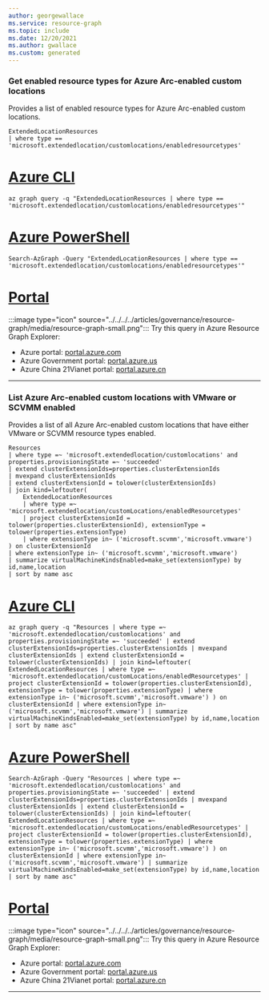 ```yaml
---
author: georgewallace
ms.service: resource-graph
ms.topic: include
ms.date: 12/20/2021
ms.author: gwallace
ms.custom: generated
---
```


### Get enabled resource types for Azure Arc-enabled custom locations

Provides a list of enabled resource types for Azure Arc-enabled custom locations.

```kusto
ExtendedLocationResources
| where type == 'microsoft.extendedlocation/customlocations/enabledresourcetypes'
```

# [Azure CLI](#tab/azure-cli)

```azurecli-interactive
az graph query -q "ExtendedLocationResources | where type == 'microsoft.extendedlocation/customlocations/enabledresourcetypes'"
```

# [Azure PowerShell](#tab/azure-powershell)

```azurepowershell-interactive
Search-AzGraph -Query "ExtendedLocationResources | where type == 'microsoft.extendedlocation/customlocations/enabledresourcetypes'"
```

# [Portal](#tab/azure-portal)

:::image type="icon" source="../../../../articles/governance/resource-graph/media/resource-graph-small.png"::: Try this query in Azure Resource Graph Explorer:

- Azure portal: <a href="https://portal.azure.com/?feature.customportal=false#blade/HubsExtension/ArgQueryBlade/query/ExtendedLocationResources%0a%7c%20where%20type%20%3d%3d%20%27microsoft.extendedlocation%2fcustomlocations%2fenabledresourcetypes%27" target="_blank">portal.azure.com</a>
- Azure Government portal: <a href="https://portal.azure.us/?feature.customportal=false#blade/HubsExtension/ArgQueryBlade/query/ExtendedLocationResources%0a%7c%20where%20type%20%3d%3d%20%27microsoft.extendedlocation%2fcustomlocations%2fenabledresourcetypes%27" target="_blank">portal.azure.us</a>
- Azure China 21Vianet portal: <a href="https://portal.azure.cn/?feature.customportal=false#blade/HubsExtension/ArgQueryBlade/query/ExtendedLocationResources%0a%7c%20where%20type%20%3d%3d%20%27microsoft.extendedlocation%2fcustomlocations%2fenabledresourcetypes%27" target="_blank">portal.azure.cn</a>

---

### List Azure Arc-enabled custom locations with VMware or SCVMM enabled

Provides a list of all Azure Arc-enabled custom locations that have either VMware or SCVMM resource types enabled.

```kusto
Resources
| where type =~ 'microsoft.extendedlocation/customlocations' and properties.provisioningState =~ 'succeeded'
| extend clusterExtensionIds=properties.clusterExtensionIds
| mvexpand clusterExtensionIds
| extend clusterExtensionId = tolower(clusterExtensionIds)
| join kind=leftouter(
	ExtendedLocationResources
	| where type =~ 'microsoft.extendedlocation/customLocations/enabledResourcetypes'
	| project clusterExtensionId = tolower(properties.clusterExtensionId), extensionType = tolower(properties.extensionType)
	| where extensionType in~ ('microsoft.scvmm','microsoft.vmware')
) on clusterExtensionId
| where extensionType in~ ('microsoft.scvmm','microsoft.vmware')
| summarize virtualMachineKindsEnabled=make_set(extensionType) by id,name,location
| sort by name asc
```

# [Azure CLI](#tab/azure-cli)

```azurecli-interactive
az graph query -q "Resources | where type =~ 'microsoft.extendedlocation/customlocations' and properties.provisioningState =~ 'succeeded' | extend clusterExtensionIds=properties.clusterExtensionIds | mvexpand clusterExtensionIds | extend clusterExtensionId = tolower(clusterExtensionIds) | join kind=leftouter( ExtendedLocationResources | where type =~ 'microsoft.extendedlocation/customLocations/enabledResourcetypes' | project clusterExtensionId = tolower(properties.clusterExtensionId), extensionType = tolower(properties.extensionType) | where extensionType in~ ('microsoft.scvmm','microsoft.vmware') ) on clusterExtensionId | where extensionType in~ ('microsoft.scvmm','microsoft.vmware') | summarize virtualMachineKindsEnabled=make_set(extensionType) by id,name,location | sort by name asc"
```

# [Azure PowerShell](#tab/azure-powershell)

```azurepowershell-interactive
Search-AzGraph -Query "Resources | where type =~ 'microsoft.extendedlocation/customlocations' and properties.provisioningState =~ 'succeeded' | extend clusterExtensionIds=properties.clusterExtensionIds | mvexpand clusterExtensionIds | extend clusterExtensionId = tolower(clusterExtensionIds) | join kind=leftouter( ExtendedLocationResources | where type =~ 'microsoft.extendedlocation/customLocations/enabledResourcetypes' | project clusterExtensionId = tolower(properties.clusterExtensionId), extensionType = tolower(properties.extensionType) | where extensionType in~ ('microsoft.scvmm','microsoft.vmware') ) on clusterExtensionId | where extensionType in~ ('microsoft.scvmm','microsoft.vmware') | summarize virtualMachineKindsEnabled=make_set(extensionType) by id,name,location | sort by name asc"
```

# [Portal](#tab/azure-portal)

:::image type="icon" source="../../../../articles/governance/resource-graph/media/resource-graph-small.png"::: Try this query in Azure Resource Graph Explorer:

- Azure portal: <a href="https://portal.azure.com/?feature.customportal=false#blade/HubsExtension/ArgQueryBlade/query/Resources%0a%7c%20where%20type%20%3d%7e%20%27microsoft.extendedlocation%2fcustomlocations%27%20and%20properties.provisioningState%20%3d%7e%20%27succeeded%27%0a%7c%20extend%20clusterExtensionIds%3dproperties.clusterExtensionIds%0a%7c%20mvexpand%20clusterExtensionIds%0a%7c%20extend%20clusterExtensionId%20%3d%20tolower(clusterExtensionIds)%0a%7c%20join%20kind%3dleftouter(%0a%09ExtendedLocationResources%0a%09%7c%20where%20type%20%3d%7e%20%27microsoft.extendedlocation%2fcustomLocations%2fenabledResourcetypes%27%0a%09%7c%20project%20clusterExtensionId%20%3d%20tolower(properties.clusterExtensionId)%2c%20extensionType%20%3d%20tolower(properties.extensionType)%0a%09%7c%20where%20extensionType%20in%7e%20(%27microsoft.scvmm%27%2c%27microsoft.vmware%27)%0a)%20on%20clusterExtensionId%0a%7c%20where%20extensionType%20in%7e%20(%27microsoft.scvmm%27%2c%27microsoft.vmware%27)%0a%7c%20summarize%20virtualMachineKindsEnabled%3dmake_set(extensionType)%20by%20id%2cname%2clocation%0a%7c%20sort%20by%20name%20asc" target="_blank">portal.azure.com</a>
- Azure Government portal: <a href="https://portal.azure.us/?feature.customportal=false#blade/HubsExtension/ArgQueryBlade/query/Resources%0a%7c%20where%20type%20%3d%7e%20%27microsoft.extendedlocation%2fcustomlocations%27%20and%20properties.provisioningState%20%3d%7e%20%27succeeded%27%0a%7c%20extend%20clusterExtensionIds%3dproperties.clusterExtensionIds%0a%7c%20mvexpand%20clusterExtensionIds%0a%7c%20extend%20clusterExtensionId%20%3d%20tolower(clusterExtensionIds)%0a%7c%20join%20kind%3dleftouter(%0a%09ExtendedLocationResources%0a%09%7c%20where%20type%20%3d%7e%20%27microsoft.extendedlocation%2fcustomLocations%2fenabledResourcetypes%27%0a%09%7c%20project%20clusterExtensionId%20%3d%20tolower(properties.clusterExtensionId)%2c%20extensionType%20%3d%20tolower(properties.extensionType)%0a%09%7c%20where%20extensionType%20in%7e%20(%27microsoft.scvmm%27%2c%27microsoft.vmware%27)%0a)%20on%20clusterExtensionId%0a%7c%20where%20extensionType%20in%7e%20(%27microsoft.scvmm%27%2c%27microsoft.vmware%27)%0a%7c%20summarize%20virtualMachineKindsEnabled%3dmake_set(extensionType)%20by%20id%2cname%2clocation%0a%7c%20sort%20by%20name%20asc" target="_blank">portal.azure.us</a>
- Azure China 21Vianet portal: <a href="https://portal.azure.cn/?feature.customportal=false#blade/HubsExtension/ArgQueryBlade/query/Resources%0a%7c%20where%20type%20%3d%7e%20%27microsoft.extendedlocation%2fcustomlocations%27%20and%20properties.provisioningState%20%3d%7e%20%27succeeded%27%0a%7c%20extend%20clusterExtensionIds%3dproperties.clusterExtensionIds%0a%7c%20mvexpand%20clusterExtensionIds%0a%7c%20extend%20clusterExtensionId%20%3d%20tolower(clusterExtensionIds)%0a%7c%20join%20kind%3dleftouter(%0a%09ExtendedLocationResources%0a%09%7c%20where%20type%20%3d%7e%20%27microsoft.extendedlocation%2fcustomLocations%2fenabledResourcetypes%27%0a%09%7c%20project%20clusterExtensionId%20%3d%20tolower(properties.clusterExtensionId)%2c%20extensionType%20%3d%20tolower(properties.extensionType)%0a%09%7c%20where%20extensionType%20in%7e%20(%27microsoft.scvmm%27%2c%27microsoft.vmware%27)%0a)%20on%20clusterExtensionId%0a%7c%20where%20extensionType%20in%7e%20(%27microsoft.scvmm%27%2c%27microsoft.vmware%27)%0a%7c%20summarize%20virtualMachineKindsEnabled%3dmake_set(extensionType)%20by%20id%2cname%2clocation%0a%7c%20sort%20by%20name%20asc" target="_blank">portal.azure.cn</a>

---

